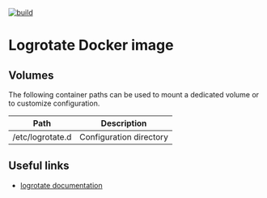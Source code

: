 [![build](https://github.com/fab-infra/docker-logrotate/actions/workflows/build.yml/badge.svg)](https://github.com/fab-infra/docker-logrotate/actions/workflows/build.yml)

# Logrotate Docker image

## Volumes

The following container paths can be used to mount a dedicated volume or to customize configuration.

| Path | Description |
| ---- | ----------- |
| /etc/logrotate.d | Configuration directory |

## Useful links

- [logrotate documentation](https://linux.die.net/man/8/logrotate)
